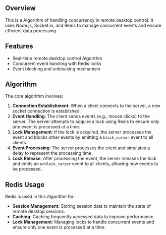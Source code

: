 ## Overview
This is a Algorithm of handling concurrency in remote desktop control. It uses Node.js, Socket.io, and Redis to manage concurrent events and ensure efficient data processing.

## Features
- Real-time remote desktop control Algorithm
- Concurrent event handling with Redis locks
- Event blocking and unblocking mechanism

## Algorithm
The core algorithm involves:
1. **Connection Establishment**: When a client connects to the server, a new socket connection is established.
2. **Event Handling**: The client sends events (e.g., mouse clicks) to the server. The server attempts to acquire a lock using Redis to ensure only one event is processed at a time.
3. **Lock Management**: If the lock is acquired, the server processes the event and blocks other events by emitting a `block_cursor` event to all clients.
4. **Event Processing**: The server processes the event and simulates a delay to represent the processing time.
5. **Lock Release**: After processing the event, the server releases the lock and emits an `unblock_cursor` event to all clients, allowing new events to be processed.

## Redis Usage
Redis is used in this Algorithm for:
- **Session Management**: Storing session data to maintain the state of remote desktop sessions.
- **Caching**: Caching frequently accessed data to improve performance.
- **Lock Management**: Managing locks to handle concurrent events and ensure only one event is processed at a time.

